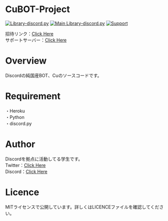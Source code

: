 # CuBOT-Project
[![Library-discord.py](https://img.shields.io/badge/Python-3.9.2-3778ae?logo=Python&logoColor=ffffff)](https://python.org) [![Main Library-discord.py](https://img.shields.io/badge/Main%20Library-discord.py-fecc34?logo=pypi&logoColor=ffffff)](https://github.com/Rapptz/discord.py) [![Support](https://img.shields.io/discord/715540925081714788?color=5865f2&label=Discord&logo=Discord&logoColor=ffffff)](https://discord.gg/RFPQmRnv2j)  
  
招待リンク：[Click Here](https://discord.com/api/oauth2/authorize?client_id=826228756657078272&permissions=8&scope=bot)    
サポートサーバー：[Click Here](https://discord.gg/RFPQmRnv2j)    

# Overview
Discordの純国産BOT、Cuのソースコードです。    

# Requirement
・Heroku    
・Python    
・discord.py    

# Author
Discordを拠点に活動してる学生です。    
Twitter：[Click Here](https://twitter.com/home)    
Discord：[Click Here](https://discord.gg/5fHDJwVhWb)    

# Licence
MITライセンスで公開しています。詳しくはLICENCEファイルを確認してください。    


